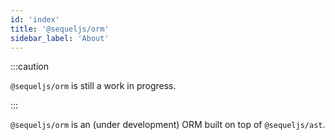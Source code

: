```yaml
---
id: 'index'
title: '@sequeljs/orm'
sidebar_label: 'About'
---
```


:::caution

`@sequeljs/orm` is still a work in progress.

:::

`@sequeljs/orm` is an (under development) ORM built on top of `@sequeljs/ast`.
